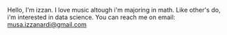 Hello, I'm izzan. I love music altough i'm majoring in math. 
Like other's do, i'm interested in data science. You can reach me on email: musa.izzanardi@gmail.com
